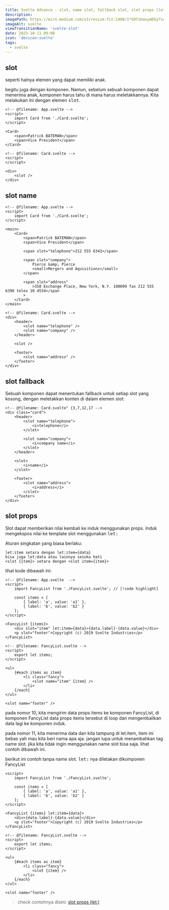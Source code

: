 ```yaml
---
title: Svelte Advance - slot, name slot, fallback slot, slot props (let:)
description:
imagePath: https://miro.medium.com/v2/resize:fit:1400/1*G9fzmaoymDGy7scbkgpC7A.png
imageAlt: svelte
viewTransitionName: 'svelte-slot'
date: 2023-10-11 09:00
icon: 'devicon:svelte'
tags:
  - svelte
---
```


## slot

seperti halnya elemen yang dapat memiliki anak.

begitu juga dengan komponen. Namun, sebelum sebuah komponen dapat menerima anak, komponen harus tahu di mana harus meletakkannya. Kita melakukan ini dengan elemen <kbd>slot</kbd>.

```svelte
<!-- @filename: App.svelte -->
<script>
	import Card from './Card.svelte';
</script>

<Card>
	<span>Patrick BATEMAN</span>
	<span>Vice President</span>
</Card>
```

```svelte
<!-- @filename: Card.svelte -->
<script>
</script>

<div>
	<slot />
</div>
```

## slot name

```svelte
<!-- @filename: App.svelte -->
<script>
	import Card from './Card.svelte';
</script>

<main>
	<Card>
		<span>Patrick BATEMAN</span>
		<span>Vice President</span>

		<span slot="telephone">212 555 6342</span>

		<span slot="company">
			Pierce &amp; Pierce
			<small>Mergers and Aquisitions</small>
		</span>

		<span slot="address"
			>358 Exchange Place, New York, N.Y. 100099 fax 212 555 6390 telex 10 4534</span
		>
	</Card>
</main>
```

```svelte
<!-- @filename: Card.svelte -->
<div>
	<header>
		<slot name="telephone" />
		<slot name="company" />
	</header>

	<slot />

	<footer>
		<slot name="address" />
	</footer>
</div>
```

## slot fallback

Sebuah komponen dapat menentukan fallback untuk setiap slot yang kosong, dengan meletakkan konten di dalam elemen slot:

```svelte
<!-- @filename: Card.svelte" {3,7,12,17 -->
<div class="card">
	<header>
		<slot name="telephone">
			<i>telephone</i>
		</slot>

		<slot name="company">
			<i>company name</i>
		</slot>
	</header>

	<slot>
		<i>name</i>
	</slot>

	<footer>
		<slot name="address">
			<i>address</i>
		</slot>
	</footer>
</div>
```

## slot props

Slot dapat memberikan nilai kembali ke induk menggunakan props. Induk mengekspos nilai ke template slot menggunakan <kbd>let:</kbd>

Aturan singkatan yang biasa berlaku:

```svelte
let:item setara dengan let:item={data}
bisa juga let:data atau lainnya sesuka hati
<slot {item}> setara dengan <slot item={item}>
```

lihat kode dibawah ini:

```svelte
<!-- @filename: App.svelte  -->
<script>
	import FancyList from './FancyList.svelte'; // [!code highlight]

	const items = [
		{ label: 'a', value: 'a1' },
		{ label: 'b', value: 'b2' }
	];
</script>

<FancyList {items}>
	<div slot="item" let:item={data}>{data.label}-{data.value}</div>
	<p slot="footer">Copyright (c) 2019 Svelte Industries</p>
</FancyList>
```

```svelte
<!-- @filename: FancyList.svelte -->
<script>
	export let items;
</script>

<ul>
	{#each items as item}
		<li class="fancy">
			<slot name="item" {item} />
		</li>
	{/each}
</ul>

<slot name="footer" />
```

pada nomor 10, kita mengirim data props items ke komponen FancyList,
di komponen FancyList data props items tersebut di loop dan mengembalikan data lagi ke komponen induk.

pada nomor 11, kita menerima data dan kita tampung di let:item, item ini bebas yah mau kita beri nama apa aja. jangan lupa untuk menambahkan tag name slot. jika kita tidak ingin menggunakan name slot bisa saja. lihat contoh dibawah ini.

berikut ini contoh tanpa name slot. <kbd>let:</kbd> nya diletakan dikomponen FancyList

```svelte showLineNumbers title="App.svelte" {9,10}
<script>
	import FancyList from './FancyList.svelte';

	const items = [
		{ label: 'a', value: 'a1' },
		{ label: 'b', value: 'b2' }
	];
</script>

<FancyList {items} let:item={data}>
	<div>{data.label}-{data.value}</div>
	<p slot="footer">Copyright (c) 2019 Svelte Industries</p>
</FancyList>
```

```svelte
<!-- @filename: FancyList.svelte -->
<script>
	export let items;
</script>

<ul>
	{#each items as item}
		<li class="fancy">
			<slot {item} />
		</li>
	{/each}
</ul>

<slot name="footer" />
```

<blockquote>
	check contohnya disini:
	<a href="https://svelte.dev/repl/144a82b5947543f0aa8030bbc8e3cec3?version=4.2.8" target="_blank">slot props (let:)</a>
</blockquote>

